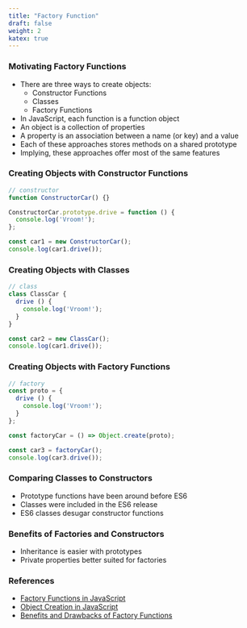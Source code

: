 ```yaml
---
title: "Factory Function"
draft: false
weight: 2
katex: true
---
```


### Motivating Factory Functions
- There are three ways to create objects:
	- Constructor Functions
	- Classes
	- Factory Functions
- In JavaScript, each function is a function object
- An object is a collection of properties
- A property is an association between a name (or key) and a value
- Each of these approaches stores methods on a shared prototype
- Implying, these approaches offer most of the same features

### Creating Objects with Constructor Functions
```js
// constructor
function ConstructorCar() {}

ConstructorCar.prototype.drive = function () {
  console.log('Vroom!');
};

const car1 = new ConstructorCar();
console.log(car1.drive());
```

### Creating Objects with Classes
```js
// class
class ClassCar {
  drive () {
    console.log('Vroom!');
  }
}

const car2 = new ClassCar();
console.log(car1.drive());
```

### Creating Objects with Factory Functions
```js
// factory
const proto = {
  drive () {
    console.log('Vroom!');
  }
};

const factoryCar = () => Object.create(proto);

const car3 = factoryCar();
console.log(car3.drive());
```

### Comparing Classes to Constructors
- Prototype functions have been around before ES6
- Classes were included in the ES6 release
- ES6 classes desugar constructor functions

### Benefits of Factories and Constructors
- Inheritance is easier with prototypes
- Private properties better suited for factories

### References
- [Factory Functions in JavaScript](https://medium.com/javascript-scene/javascript-factory-functions-with-es6-4d224591a8b1)
- [Object Creation in JavaScript](https://medium.com/javascript-scene/javascript-factory-functions-vs-constructor-functions-vs-classes-2f22ceddf33e)
- [Benefits and Drawbacks of Factory Functions](https://stackoverflow.com/a/14172862/12777044)

